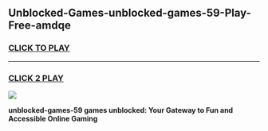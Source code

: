 
## Unblocked-Games-unblocked-games-59-Play-Free-amdqe
<h3>
<a href="https://premium76.site?title=unblocked-games-59&ref=21A">CLICK TO PLAY</a></h3>
<hr>

<h3>
<a href="https://premium76.site?title=unblocked-games-59&ref=21A">CLICK 2 PLAY</a>
  
</h3>

<a href="https://premium76.site?title=unblocked-games-59&ref=21A"><img src="https://clearcache.store/games.png"></a>


**unblocked-games-59 games unblocked: Your Gateway to Fun and Accessible Online Gaming**
